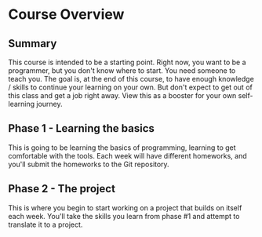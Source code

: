 # Course Overview
## Summary
This course is intended to be a starting point. Right now, you want to be a programmer, but you don't know where to start. You need someone to teach you. The goal is, at the end of this course, to have enough knowledge / skills to continue your learning on your own. But don't expect to get out of this class and get a job right away. View this as a booster for your own self-learning journey.

## Phase 1 - Learning the basics
This is going to be learning the basics of programming, learning to get comfortable with the tools. Each week will have different homeworks, and you'll submit the homeworks to the Git repository.

## Phase 2 - The project
This is where you begin to start working on a project that builds on itself each week. You'll take the skills you learn from phase #1 and attempt to translate it to a project.
